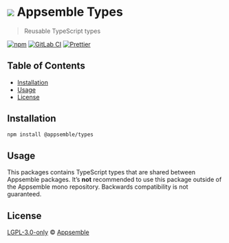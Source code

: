 # ![](https://gitlab.com/appsemble/appsemble/-/raw/0.34.9-test.0/config/assets/logo.svg) Appsemble Types

> Reusable TypeScript types

[![npm](https://img.shields.io/npm/v/@appsemble/types)](https://www.npmjs.com/package/@appsemble/types)
[![GitLab CI](https://gitlab.com/appsemble/appsemble/badges/0.34.9-test.0/pipeline.svg)](https://gitlab.com/appsemble/appsemble/-/releases/0.34.9-test.0)
[![Prettier](https://img.shields.io/badge/code_style-prettier-ff69b4.svg)](https://prettier.io)

## Table of Contents

- [Installation](#installation)
- [Usage](#usage)
- [License](#license)

## Installation

```sh
npm install @appsemble/types
```

## Usage

This packages contains TypeScript types that are shared between Appsemble packages. It’s **not**
recommended to use this package outside of the Appsemble mono repository. Backwards compatibility is
not guaranteed.

## License

[LGPL-3.0-only](https://gitlab.com/appsemble/appsemble/-/blob/0.34.9-test.0/LICENSE.md) ©
[Appsemble](https://appsemble.com)
